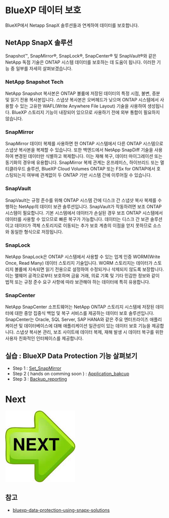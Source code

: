 # BlueXP 데이터 보호
BlueXP에서 Netapp SnapX 솔루션들과 연계하여 데이터를 보호합니다.

## NetApp SnapX 솔루션
Snapshot™, SnapMirror®, SnapLock®, SnapCenter® 및 SnapVault®와 같은 NetApp 독점 기술은 ONTAP 시스템 데이터를 보호하는 데 도움이 됩니다. 이러한 기능 중 일부를 자세히 살펴보겠습니다.

### NetApp Snapshot Tech
NetApp Snapshot 복사본은 ONTAP 볼륨에 저장된 데이터의 특정 시점, 불변, 증분 및 읽기 전용 복사본입니다. 스냅샷 복사본은 오버헤드가 낮으며 ONTAP 시스템에서 사용할 수 있는 고유한 WAFL(Write Anywhere File Layout) 기술을 사용하여 생성됩니다. BlueXP 스토리지 기능이 내장되어 있으므로 사용하기 전에 외부 통합이 필요하지 않습니다.

### SnapMirror
SnapMirror 데이터 복제를 사용하면 한 ONTAP 시스템에서 다른 ONTAP 시스템으로 스냅샷 복사본을 복제할 수 있습니다. 또한 백엔드에서 NetApp SnapDiff 기술을 사용하여 변경된 데이터만 식별하고 복제합니다. 이는 재해 복구, 데이터 마이그레이션 또는 동기화의 경우에 유용합니다. SnapMirror 복제 관계는 온프레미스, 하이브리드 또는 멀티클라우드 솔루션, BlueXP Cloud Volumes ONTAP 또는 FSx for ONTAP에서 호스팅되는지 여부에 관계없이 두 ONTAP 기반 시스템 간에 이루어질 수 있습니다.

### SnapVault
SnapVault는 규정 준수를 위해 ONTAP 시스템 간에 디스크 간 스냅샷 복사 복제를 수행하는 NetApp의 데이터 보관 솔루션입니다. SnapVault가 작동하려면 보조 ONTAP 시스템이 필요합니다. 기본 시스템에서 데이터가 손실된 경우 보조 ONTAP 시스템에서 데이터를 사용할 수 있으므로 빠른 복구가 가능합니다. 데이터는 디스크 간 보관 솔루션이고 데이터가 객체 스토리지로 이동되는 추가 보호 계층의 이점을 얻지 못하므로 소스와 동일한 형식으로 저장됩니다.

### SnapLock
NetApp SnapLock은 ONTAP 시스템에서 사용할 수 있는 업계 인증 WORM(Write Once, Read Many) 데이터 스토리지 기술입니다. WORM 스토리지는 데이터가 스토리지 볼륨에 지속되면 읽기 전용으로 설정하여 수정되거나 삭제되지 않도록 보장합니다. 이는 맬웨어 공격으로부터 보호하며 금융 거래, 의료 기록 및 기타 민감한 정보와 같이 법적 또는 규정 준수 요구 사항에 따라 보관해야 하는 데이터에 특히 유용합니다.

### SnapCenter
NetApp SnapCenter 소프트웨어는 NetApp ONTAP 스토리지 시스템에 저장된 데이터에 대한 중앙 집중식 백업 및 복구 서비스를 제공하는 데이터 보호 솔루션입니다. SnapCenter는 Oracle, SQL Server, SAP HANA와 같은 주요 엔터프라이즈 애플리케이션 및 데이터베이스에 대해 애플리케이션 일관성이 있는 데이터 보호 기능을 제공합니다. 스냅샷 복사본 관리, 보조 사이트에 데이터 복제, 재해 발생 시 데이터 복구를 위한 사용자 친화적인 인터페이스를 제공합니다.

## 실습 : BlueXP Data Protection 기능 살펴보기
- Step 1 : [Set_SnapMirror](./Set_SnapMirror.md)
- Step 2 ( hands on comming soon ) : [Application_bakcup](./Application_bakcup.md)
- Step 3 : [Backup_reporting](./Backup_reporting.md)

# Next
[![Next.png](./Images/Next.png)](../Data_Protection/Set_SnapMirror.md)

## 참고
- [bluexp-data-protection-using-snapx-solutions](https://bluexp.netapp.com/blog/cvo-blg-bluexp-data-protection-using-snapx-solutions)